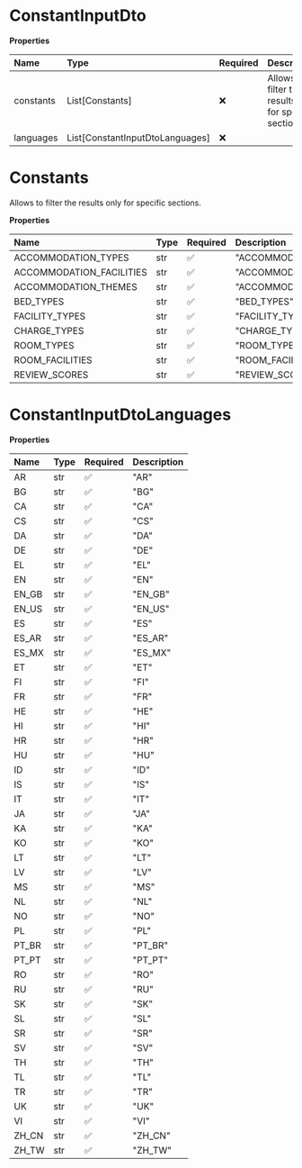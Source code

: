 # ConstantInputDto

**Properties**

| Name      | Type                            | Required | Description                                              |
| :-------- | :------------------------------ | :------- | :------------------------------------------------------- |
| constants | List[Constants]                 | ❌       | Allows to filter the results only for specific sections. |
| languages | List[ConstantInputDtoLanguages] | ❌       |                                                          |

# Constants

Allows to filter the results only for specific sections.

**Properties**

| Name                     | Type | Required | Description                |
| :----------------------- | :--- | :------- | :------------------------- |
| ACCOMMODATION_TYPES      | str  | ✅       | "ACCOMMODATION_TYPES"      |
| ACCOMMODATION_FACILITIES | str  | ✅       | "ACCOMMODATION_FACILITIES" |
| ACCOMMODATION_THEMES     | str  | ✅       | "ACCOMMODATION_THEMES"     |
| BED_TYPES                | str  | ✅       | "BED_TYPES"                |
| FACILITY_TYPES           | str  | ✅       | "FACILITY_TYPES"           |
| CHARGE_TYPES             | str  | ✅       | "CHARGE_TYPES"             |
| ROOM_TYPES               | str  | ✅       | "ROOM_TYPES"               |
| ROOM_FACILITIES          | str  | ✅       | "ROOM_FACILITIES"          |
| REVIEW_SCORES            | str  | ✅       | "REVIEW_SCORES"            |

# ConstantInputDtoLanguages

**Properties**

| Name  | Type | Required | Description |
| :---- | :--- | :------- | :---------- |
| AR    | str  | ✅       | "AR"        |
| BG    | str  | ✅       | "BG"        |
| CA    | str  | ✅       | "CA"        |
| CS    | str  | ✅       | "CS"        |
| DA    | str  | ✅       | "DA"        |
| DE    | str  | ✅       | "DE"        |
| EL    | str  | ✅       | "EL"        |
| EN    | str  | ✅       | "EN"        |
| EN_GB | str  | ✅       | "EN_GB"     |
| EN_US | str  | ✅       | "EN_US"     |
| ES    | str  | ✅       | "ES"        |
| ES_AR | str  | ✅       | "ES_AR"     |
| ES_MX | str  | ✅       | "ES_MX"     |
| ET    | str  | ✅       | "ET"        |
| FI    | str  | ✅       | "FI"        |
| FR    | str  | ✅       | "FR"        |
| HE    | str  | ✅       | "HE"        |
| HI    | str  | ✅       | "HI"        |
| HR    | str  | ✅       | "HR"        |
| HU    | str  | ✅       | "HU"        |
| ID    | str  | ✅       | "ID"        |
| IS    | str  | ✅       | "IS"        |
| IT    | str  | ✅       | "IT"        |
| JA    | str  | ✅       | "JA"        |
| KA    | str  | ✅       | "KA"        |
| KO    | str  | ✅       | "KO"        |
| LT    | str  | ✅       | "LT"        |
| LV    | str  | ✅       | "LV"        |
| MS    | str  | ✅       | "MS"        |
| NL    | str  | ✅       | "NL"        |
| NO    | str  | ✅       | "NO"        |
| PL    | str  | ✅       | "PL"        |
| PT_BR | str  | ✅       | "PT_BR"     |
| PT_PT | str  | ✅       | "PT_PT"     |
| RO    | str  | ✅       | "RO"        |
| RU    | str  | ✅       | "RU"        |
| SK    | str  | ✅       | "SK"        |
| SL    | str  | ✅       | "SL"        |
| SR    | str  | ✅       | "SR"        |
| SV    | str  | ✅       | "SV"        |
| TH    | str  | ✅       | "TH"        |
| TL    | str  | ✅       | "TL"        |
| TR    | str  | ✅       | "TR"        |
| UK    | str  | ✅       | "UK"        |
| VI    | str  | ✅       | "VI"        |
| ZH_CN | str  | ✅       | "ZH_CN"     |
| ZH_TW | str  | ✅       | "ZH_TW"     |

<!-- This file was generated by liblab | https://liblab.com/ -->
